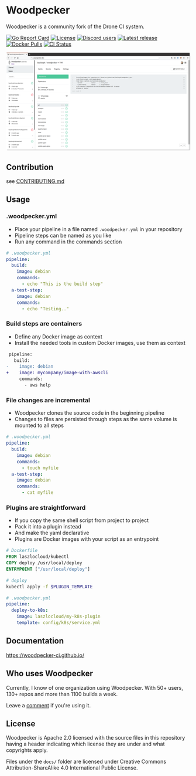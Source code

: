 # Woodpecker

Woodpecker is a community fork of the Drone CI system.

[![Go Report Card](https://goreportcard.com/badge/github.com/woodpecker-ci/woodpecker)](https://goreportcard.com/report/github.com/woodpecker-ci/woodpecker) 
[![License](https://img.shields.io/badge/License-Apache%202.0-blue.svg)](https://opensource.org/licenses/Apache-2.0) 
[![Discord users](https://img.shields.io/discord/838698813463724034.svg)](https://discord.gg/fcMQqSMXJy) 
[![Latest release](https://img.shields.io/github/v/release/woodpecker-ci/woodpecker?sort=semver)](https://github.com/woodpecker-ci/woodpecker/releases/latest/) 
[![Docker Pulls](https://img.shields.io/docker/pulls/woodpeckerci/woodpecker-server)](https://hub.docker.com/r/woodpeckerci/woodpecker-server)
[![CI Status](https://wp.laszlo.cloud/api/badges/woodpecker-ci/woodpecker/status.svg)](https://wp.laszlo.cloud/woodpecker-ci/woodpecker)

![woodpecker](docs/docs/woodpecker.png)

## Contribution

see [CONTRIBUTING.md](CONTRIBUTING.md)

## Usage

### .woodpecker.yml

- Place your pipeline in a file named `.woodpecker.yml` in your repository
- Pipeline steps can be named as you like
- Run any command in the commands section

```yaml
# .woodpecker.yml
pipeline:
  build:
    image: debian
    commands:
      - echo "This is the build step"
  a-test-step:
    image: debian
    commands:
      - echo "Testing.."
```

### Build steps are containers

- Define any Docker image as context
- Install the needed tools in custom Docker images, use them as context

```diff
 pipeline:
   build:
-    image: debian
+    image: mycompany/image-with-awscli
     commands:
       - aws help
```

### File changes are incremental

- Woodpecker clones the source code in the beginning pipeline
- Changes to files are persisted through steps as the same volume is mounted to all steps

```yaml
# .woodpecker.yml
pipeline:
  build:
    image: debian
    commands:
      - touch myfile
  a-test-step:
    image: debian
    commands:
      - cat myfile
```

### Plugins are straightforward

- If you copy the same shell script from project to project
- Pack it into a plugin instead
- And make the yaml declarative
- Plugins are Docker images with your script as an entrypoint

```Dockerfile
# Dockerfile
FROM laszlocloud/kubectl
COPY deploy /usr/local/deploy
ENTRYPOINT ["/usr/local/deploy"]
```

```bash
# deploy
kubectl apply -f $PLUGIN_TEMPLATE
```

```yaml
# .woodpecker.yml
pipeline:
  deploy-to-k8s:
    image: laszlocloud/my-k8s-plugin
    template: config/k8s/service.yml
```

## Documentation

https://woodpecker-ci.github.io/

## Who uses Woodpecker

Currently, I know of one organization using Woodpecker. With 50+ users, 130+ repos and more than 1100 builds a week.

Leave a [comment](https://github.com/woodpecker-ci/woodpecker/issues/122) if you're using it. 

## License

Woodpecker is Apache 2.0 licensed with the source files in this repository having a header indicating which license they are under and what copyrights apply.

Files under the `docs/` folder are licensed under Creative Commons Attribution-ShareAlike 4.0 International Public License.
